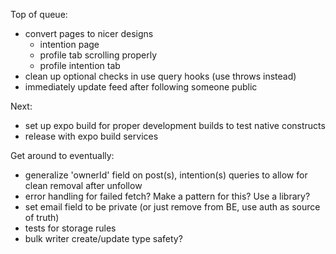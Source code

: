 Top of queue:
- convert pages to nicer designs
    - intention page
    - profile tab scrolling properly
    - profile intention tab
- clean up optional checks in use query hooks (use throws instead)
- immediately update feed after following someone public

Next:
- set up expo build for proper development builds to test native constructs
- release with expo build services

Get around to eventually:
- generalize 'ownerId' field on post(s), intention(s) queries to allow for clean removal after unfollow
- error handling for failed fetch? Make a pattern for this? Use a library?
- set email field to be private (or just remove from BE, use auth as source of truth)
- tests for storage rules
- bulk writer create/update type safety?
